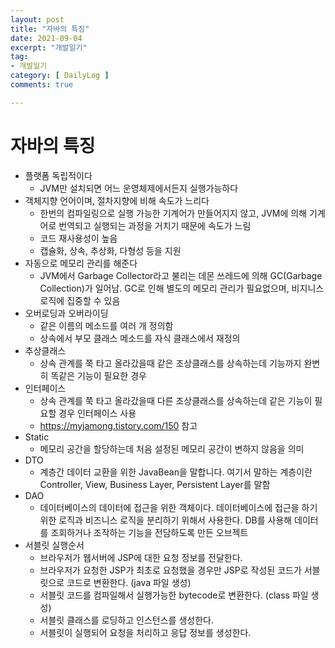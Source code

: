 ```yaml
---
layout: post
title: "자바의 특징"
date: 2021-09-04
excerpt: "개발일기"
tag:
- 개발일기
category: [ DailyLog ]
comments: true

---
```



# 자바의 특징

- 플랫폼 독립적이다
    - JVM만 설치되면 어느 운영체제에서든지 실행가능하다
- 객체지향 언어이며, 절차지향에 비해 속도가 느리다
    - 한번의 컴파일링으로 실행 가능한 기계어가 만들어지지 않고, JVM에 의해 기계어로 번역되고 실행되는 과정을 거치기 때문에 속도가 느림
    - 코드 재사용성이 높음
    - 캡슐화, 상속, 추상화, 다형성 등을 지원
- 자동으로 메모리 관리를 해준다
    - JVM에서 Garbage Collector라고 불리는 데몬 쓰레드에 의해 GC(Garbage Collection)가 일어남. GC로 인해 별도의 메모리 관리가 필요없으며, 비지니스 로직에 집중할 수 있음
- 오버로딩과 오버라이딩
    - 같은 이름의 메소드를 여러 개 정의함
    - 상속에서 부모 클래스 메소드를 자식 클래스에서 재정의
- 추상클래스
    - 상속 관계를 쭉 타고 올라갔을때 같은 조상클래스를 상속하는데 기능까지 완변히 똑같은 기능이 필요한 경우
- 인터페이스
    - 상속 관계를 쭉 타고 올라갔을때 다른 조상클래스를 상속하는데 같은 기능이 필요할 경우 인터페이스 사용
    - https://myjamong.tistory.com/150 참고
- Static
    - 메모리 공간을 할당하는데 처음 설정된 메모리 공간이 변하지 않음을 의미
- DTO
    - 계층간 데이터 교환을 위한 JavaBean을 말합니다. 여기서 말하는 계층이란 Controller, View, Business Layer, Persistent Layer를 말함
- DAO
    - 데이터베이스의 데이터에 접근을 위한 객체이다. 데이터베이스에 접근을 하기위한 로직과 비즈니스 로직을 분리하기 위해서 사용한다. DB를 사용해 데이터를 조회하거나 조작하는 기능을 전담하도록 만든 오브젝트
- 서블릿 실행순서
    - 브라우저가 웹서버에 JSP에 대한 요청 정보를 전달한다.
    - 브라우저가 요청한 JSP가 최초로 요청했을 경우만 JSP로 작성된 코드가 서블릿으로 코드로 변환한다. (java 파일 생성)
    - 서블릿 코드를 컴파일해서 실행가능한 bytecode로 변환한다. (class 파일 생성)
    - 서블릿 클래스를 로딩하고 인스턴스를 생성한다.
    - 서블릿이 실행되어 요청을 처리하고 응답 정보를 생성한다.